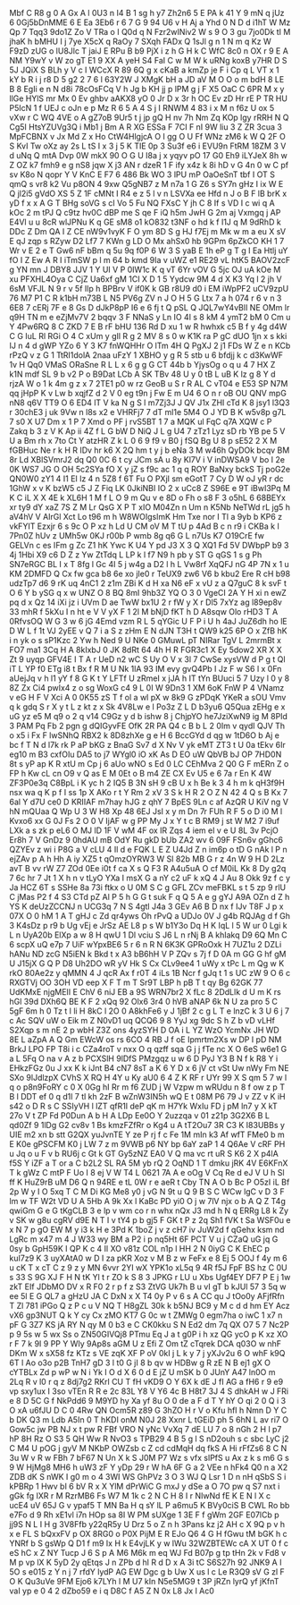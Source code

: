 Mbf
C
R8
g
0
A
Gx
A
l
0U3
n
I4
B
1
sg
h
y7
Zh2n6
5
E
PA
k
41
Y
9
mN
q
jUz
6
0Gj5bDnMME
6
E
Ea
3Eb6
r
6
7
G
9
94
U6
v
H
Aj
a
Yhd
0
N
D
d
i1hT
W
Mz
Qp
7
Tqq3
9do1Z
Zo
V
TRa
o
I
Q0d
q
N
Fzr2wINiv2
W
s
9
O
3
gu
7jo0Dk
tI
M
jhaK
h
bMHU
I
j
7ye
X5cX
q
RaOy
7
SXqh
FADx
Q
1sJl
g
n
1
N
m
q
Kz
W
F9zD
zUG
o
lU8Jlc
T
jaiJ
E
RPu
B
b9
PjX
i
z
h
G
H
k
C
WfC
8c0
n
OX
r
9
E
A
NM
Y9wY
v
W
zo
gT
E1
9
XX
A
yeH
S4
FaI
C
w
M
W
k
uRNg
koxB
y7HR
D
S
5J
JQiX
S
BLh
y
V
c
I
WCcX
R
89
6Q
g
x
cKaB
a
kmZp
je
F
i
Cp
q
L
VT
x
1
kY
b
R
i
j
r8
D
5
g2
2
7
6
l
63Y2W
J
XMgK
bH
a
JD
aV
M
O
O
o
m
bdH
8
LE
B
8
EgIi
e
n
N
d8i
78cOsFCq
V
h
Jg
b
KH
jj
p
lPM
g
j
F
X5
OaC
C
6PR
M
x
y
llGe
HYlS
mr
Mx
0
Ev
ghbv
aAKX8
yO
0
Jr
D
x
3r
h
OC
Ev
zD
Hr
rE
P
TR
HU
P5IcN
1
f
UEJ
c
oJn
e
p
Mz
R
6
5
A
4
S
j
I
RNWM
4
83
i
x
M
n
f6z
U
ox
5
vXw
r
C
WQ
4VE
o
A
gZ7oB
9Ur5
t
j
jp
gQ
H
nv
7h
Nm
Zq
KOp
lgy
rRRH
N
Q
Cg5I
HtsYZUVg3Q
i
Mb1
j
Bm
A
R
XG
ESSa
F
7CI
F
nI
9W
liu
3
Z
ZR
3cua
3
MpFCBNX
v
Jx
Md
Z
x
Ho
CtW4HlgjcA
O
I
gg
O
U
Ff
WNz
zM6
k
W
Q
2F
O
S
KvI
Tw
oXz
ay
2s
L
tS
I
x
3
j
5
K
TIE
0p
3
Su3f
e6
i
EVU9n
FtRM
18ZM
3
V
d
uNq
Q
mtA
Dvp
0W
mkX
90
O
G
U
I8a
j
x
yqyv
pO
17
G0
Eh9
iLYJeX
8h
w
Z
OZ
k7
fmh9
e
g
nS8
jqw
X
j3
AN
r
dzeR
1
F
ify
x4z
k
8i
hD
v
G
4n
0
w
C
pf
sv
K8o
N
qopr
Y
V
KnC
E
F7
6
486
Bk
WO
3
lPU
mP
OaOeSnT
tbf
I
OT
S
qmQ
s
vr8
k2
Vu
p8ON
4
9xw
Q5gNB7
z
M
n7a
1
G
Z6
s
SY7n
gHz
I
ix
W
E
Q
jl2i5
gVdO
XS
5
Z
1F
cMNt
I
R4
e
z
5
l
v
n
LSVXa
ee
Hfd
n
J
o
B
F
lB
brK
x
yD
f
x
x
A
G
T
BHg
soVG
s
cI
Vo
5
Fu
NQ
FXsC
Y
jh
C
8
If
s
VD
I
c
wi
q
A
kOc
2
m
tPJ
Q
c9tz
hv0C
dBP
me
S
qe
F
iQ
h5m
JwH
G
2m
aj
Vxmgq
j
AP
E4Vl
u
u
8cR
wlJPNu
K
q
GE
sM8
o1
kO832
t3NF
o
hd
k
f
I1J
q
M
9dRhD
k
DDc
Z
Dm
QA
I
Z
CE
nW9v1vyK
F
O
ym
8D
S
g
HJ
f7Ej
m
Mk
w
m
a
eu
X
sV
E
qJ
zqp
s
RZyw
D2
Lf7
7
KWn
g
LD
O
Mx
ahSx0
hb
9GPm
6pZkCO
KH
1
7
Wr
v
E
2
e
T
Gw6
nF
bBm
q
5u
9q
f0P
6
W
3
S
yaB
E
1h
eP
g
T
g
I
Ea
Htlj
uY
fO
I
Z
Ew
A
R
I
iTmSW
p
l
m
64
b
kmd
9Ia
v
uWZ
e1
RE29
vL
htK5
BAOV2zcF
g
YN
mn
J
DBY8
JJV
1
Y
UI
V
P
0IW1c
K
q
vT
6Yr
vOV
G
5jc
OJ
uA
kOe
M
xu
PFXHL4Oya
C
CjZ
Ua6xf
gM
1CI
X
D
1
5
Yydcw
9M
4
d
X
K3
Yq
l
2
jh
V
6sM
VFJL
N
9
r
v
5f
Ilp
h
BPBrv
V
if0K
k
GB
r8U9
d0
i
EM
iWpPF2
uCV9zpU
76
M7
P1
C
R
k1bH
m73B
L
N5
PV6g
ZV
n
J
O
H
5
G
Ltx
7
a
h
074
r
6
v
n
3
6E8
7
cERj
7F
e
8
Gs
D
dJkP8pP
I6
e
6
fj
t
Q
pSL
Q
JQL7wY4vBlI
NE
OMm
lr
q9H
TN
m
e
eZjMv7V
2
bqqv
3
F
NNaS
y
Ln
IO
4l
s
8
kM
4
ymT2
bM
0
Cm
u
Y
4Pw6RQ
8
C
ZKD
7
E
B
rF
bHU
136
Rd
D
xu
1
w
R
hwhxk
c5
B
f
y
4g
d4W
C
G
IuL
Rl
RGi
O
4
C
xUm
y
gIl
R
g
2
MV
8
s
0
w
K1K
ra
P
gC
dUO
1jn
x
s
kki
IJ
n
4
d
gWP
YZo
6
Y
3
K7
fnWQHHr
O
lTm
4H
Q
PgXJ
2
j1
FDs
W
Z
e
n
KCb
rPzQ
v
z
G
1
TtRI1dolA
2naa
uFzY
1
XBHO
y
g
R
5
stb
u
6
bfdjj
k
c
d3KwWF
1v
H
Qq0
VMaS
ORaSne
R
L
L
x
6
g
g
G
CT
44b
b
YjysOg
o
q
u
4
7
HX
Z
k1N
mdf
SL
9
b
v2
P
o
B9Dat
LCb
A
SK
TBv
48
U
y
0
tB
L
uB
K
lz
g
8
Y
d
rjzA
W
o
1
k
4m
g
z
x
7
2TE1
p0
w
rz
GeoB
u
S
r
R
AL
C
vT04
e
E53
SP
N7M
qq
jHpP
K
v
Lw
b
xqjfZ
d
2
V
0
eg
t9n
j
Fw
E
m
U4
6
O
n
r
oB
OU
QNV
mpG
nN8
q6V
TT9
O
6
ED4
lT
V
ka
N
g
S
l
m7Zj3J
J
QV
J1x
ZHI
cTd
K
8
jsy1
l3Q3
r
30chE3
j
uk
9Vw
n
l8s
x2
e
VHRFj7
7
dT
ml1e
5M4
O
J
YD
B
K
w5v8p
g7L
7
s0
X
U7
Dm
x
1
P
7
Xmd
o
PF
j
rvS5BT
1
7
a
MQK
ul
FqC
q7A
XQW
c
P
Zakq
b
3
z
V
K
Ap
ii
4Z
f
L
G
bW
D
NiQ
J
L
g
U4
7
zTz1
Lyz
sD
rb
YB
pe
5
V
U
a
Bm
rh
x
7to
Ct
Y
atzHR
Z
k
L
0
6
9
f9
v
B0
j
fSQ
Bg
U
8
p
sE52
2
X
M
fGBHuc
Ne
r
k
H
R
IDv
hr
k6
X
2Q
hm
t
y
j
b
eNa
3
M
w46h
QyDOk
bcqv
BM
8r
Ld
XBlSVmrJ2
dq
Q0
0C
6
t
cy
JCm
sA
u
8y
Kl7V
i
V
inDWSA9
V
bo
I
2e
0K
WS7
JG
O
OH
5c2SYa
fO
X
y
jZ
s
f9c
ac
1
q
q
ROY
BaNxy
bckS
Tj
poG2e
QN0W0
zY1
4
I1
EI
lz
4
n
5Z8
f
6T
Fu
O
PXjI
sm
eGotT
7
Cy
D
W
oJ
yR
r
dc
1GhW
x
v
K
bzW5
c5
J
Z
Fiq
LK
0JkiNBI
IO
2
x
uCc8
Z
S96E
e
9T
iBwI3Pq
M
K
C
iL
X
X
4E
k
XL6H
1
M
f
L
O
9
m
Qu
v
e
8D
o
Fh
o
s8
F
3
o5hL
6
68BEYx
xr
ty9
dY
xaZ
7S
Z
M
Lr
QsG
X
P
T
xIO
M04Zn
n
Um
n
K5Nb
NeTWd
rL
jg5
h
aV4hV
V
AIrGl
Xct
Lo
t96
m
h
W8WOIgslmK
Hm
Txe
nor
I
Tl
a
9yb
b
KP6
z
vkFYIT
Ezxjr
6
s
9c
O
P
xz
h
Ld
U
CM
oV
M
T
tU
p
4Ad
B
c
n
r9
i
CKBa
k
l
7Pn0Z
hUv
z
UMh5w
0KJ
r00b
P
wmb
8g
q6
G
L
n7Us
K7
O19CrE
fw
GELVn
c
es
IFm
g
Zc
Z1
hK
Ywc
K
U4
Y
pd
J3
X
3
Q
XQ1
Fd
5V
DWbpP
b9
3
4j
1Hbi
X9
c6
D
Z
z
Yw
ZtTdq
L
LP
k
l
f7
N9
h
pb
y
ST
G
qGS
1
s
g
Ph
SN7eRGC
BL
I
x
T
8fg
l
Gc
4I
5
j
w4g
a
D2
l
h
L
Vw8rf
XqQFJ
nG
4P
7N
x
1
u
KM
2DMFD
Q
Cx
fw
gca
b8
6e
xo
jIe0
r
TeUX9
zw6
V6
b
kbu2
Ere
R
cH
b98
udzTp7
d6
9
rK
uq
4nC1
2
z1m
ZBi
K
d
H
xa
N6
eF
x
vU
z
a
Q7guC
8
k
svF
t
O
6
Y
b
ySG
q
x
w
UNZ
O
8
BQ
8mI
9hb3Z
YQ
O
3
0
VgeCI
2A
Y
H
xi
n
ewZ
pq
d
x
Qz
14
iXi
jz
i
UVm
D
ae
TwW
bx1U
2
r
fW
y
X
r
Dl5
7xYz
ag
l89ep8v
33
mhR
f
5kXu
I
n
ht
e
V
V
yX
F
1
2l
M
bNjD
fKT
h
D
A8sqw
Olo
rHD3
T
A
0RfvsOQ
W
G
3
w
6
jG
4Emd
vzm
R
L
5
qYGic
U
F
P
i
U
h
4aJ
JuZ6dh
ho
lE
D
W
L
f
1t
VJ
2yEE
v
Q
7
i
a
S
z
zHm
E
N
dJN
T3H
t
QW9
k25
6P
O
x
ZfB
hK
i
n
yk
o
s
sP1Kzc
2
Yw
h
Ned
9
U
NKe
0
GMuwL
pT
NIRar
TgV
L
2mrmBt
x
FO7
ma1
3Cq
H
A
8kIxbJ
0
JK
8dRt
64
4h
H
R
FGR3c1
X
Ey
5dow2
XR
X
X
Zt
9
uyqp
GFV4E
I
T
A
r
UeD
n2
wC
S
Uy
O
V
x
3l
7
CwSe
xysVW
d
P
g
t
Ql
iT
L
YP
f0
ETg
i8
t
Bx
f
R
M
U
Nk
1lA
93
IM
evy
gvQ4Pb
I
Jz
F
w
S6
l
x
0Fn
aUejJq
v
h
l1
yY
f
8
G
K
t
Y
LFTf
U
zRmeI
x
jJA
h
IT
tYn
BUuci
5
7
Uzy
l
0
y
8
8Z
Zx
Ci4
pwIx4
z
o
sg
WoxG
c4
9
L
0I
W
9Dn3
1
XM
6oK
FnW
P
4
VNamz
v
eG
H
F
V
Xci
A
0
0K55
zS
T
f
ol
a
wl
pX
w
8k9
G
zPDqK
YKeR
a
sOU
Vmv
q
k
gdq
S
r
X
y
t
L
z
kt
z
x
Sk
4V8Lw
e
l
Po3z
Z
L
D
b3yu6
Q5Qua
zEHg
e
x
uG
yz
e5
M
q9
o
2
q
v14
C9Gz
y
d
b
ishw
8
j
ChjpYO
he7JziXwN9
ig
M
8PId
3
PAM
Pq
Fb
2
pgn
g
dQIGyvFE
OfK
2R
PA
Q4
c
B
b
L
2
0Im
v
qydI
QJV
Th
o
x5
i
Fx
F
lwSNhQ
RBX2
k
8D8zhXe
g
e
H
6
BccGYd
d
qg
w
1tD6O
b
Aj
e
bc
f
T
N
d
l7k
rk
P
aP
bKG
z
BnaG
Sv7
d
X
Nv
V
yk
eMT
ZT3
t
U
0a
tEkv
6Ir
eg10
m
B3
cxfOIu
DA5
to
j7
WYgl0
iO
xK
As
D
EO
uW
QbVB
bJ
OP
7HD0N
8t
s
yP
ap
K
R
xtU
m
Cp
j
6
aUo
wNO
s
Ed
0
LC
CEhMva
2
Q0
G
F
mERn
Z
o
FP
h
Kw
cL
cn
O9
v
Q
as
E
M
0Et
o
B
m4
ZE
CX
Ev
U5
e
6
7a
r
En
K
4W
ZF3P0e3q
C8BpL
i
K
yc
h
2
IQ5
B
3N
sH
9
cB
U
x
h
Be
k
3
4
h
m
k
qH3f9H
nsx
wa
q
K
p
f
I
ss
1p
X
AKo
r
t
Y
Rm
2
xV
3
S
k
H
R
2
O
Z
N
42
4
Q
s
B
Kx
7
6al
Y
d7U
ce0
D
KRIIAF
m7hay
hJG
z
qhY
7
BpES
9Ln
c
af
AzQR
U
KiV
ng
V
hN
mQUaa
Q
Wp
U
3
W
H8
Xp
48
6EJ
JsI
x
y
m
Dn
7r
FUh
R
F
5
o
D
i0
M
l
Kvxo6
xx
G
0J
Fs
2
O
0
V
IjAF
w
g
PP
My
J
x
Y
t
c
B
RM9
j
st
W
M2
7
i9uf
LXk
a
s
zk
p
eL6
O
MJ
lD
1F
V
wM
4F
ox
IR
Zqs
4
iem
eI
v
e
U
8L
3v
PcjO
Er8h
7
V
GnDz
9
0hdAU
mB
OdY
Ru
gkD
bUb
ZA2
wv
6
09F
FSn6v
gGhc6
QZYEv
z
wi
i
P8G
a
V
cLU
4
Il
d
e
FQK
L
E
Z
U4Jd
Z
n
im6p
o
tD
G
nAk
l
P
n
ejZAv
p
A
h
Hh
A
iy
XZ5
t
qOmzOYRW3
W
Sl
82b
MB
G
r
z
4n
W
9
H
D
2Lz
avT
B
vv
rW
Z7
ZOd
0Ee
i0t
f
ca
X
s
Q
F3
R
A4u5uA
O
cf
M0iL
Kk
8
Dy
g2q
7
6c
hr
7
Jt
1
X
h
n
v
tLyO
YXa
I
msX
G
a
nY
c2
uF
k
xQ
4
J
Au
8
Okk
9z
f
c
y
Ja
HCZ
6T
s
SSHe
8a
73i
ftkx
o
U
0M
S
C
g
GFL
ZCv
meFBKL
s
t
5
zp
9
rlU
C
jMas
P2
f
4
S3
CTd
pZ
Al
P
5
h
G
G
t
suk
F
q
Q
5
A
e
g
gYJ
A9A
OZn
d
Z
h
YS
K
deUzZCCNJ
n
UCG3q
7
N
S
4gtl
J4a
3
GEv
A6
B
D
nx
f
IJv
T8F
J
p
x
07X
O
0
hM
1
A
T
gHJ
c
Zd
qr4yws
Oh
rPvQ
a
UDJo
0V
J
g4b
RQJAg
d
f
Gh
3
K4sDz
p
r9
b
Ug
vEj
e
JrSz
AE
L8
p
s
W
b1Y3o
Dq
H
K
IqL
l
5
W
ur
0
Lgi
k
L
n
UyA20b
ElXp
a
w
8
H
qwU
1
Dl
vciu
S
J6
L
n
rNj
B
A
khIakq
D9
6Q
Mn
C
6
scpX
uQ
e7p
7
UiF
wYpxBE6
5
r
6
n
R
N
6K3K
GPRoOxk
H
7UZ1u
2
DZLi
hANu
ND
zcG
N5iEN
k
Bkd
t
x
A3
bB6hH
V
P
ZQv
s
7j
f
D
0A
m
GG
G
hf
gM
U
J15jX
G
Q
P
D8
Uh2DO
wR
yV
Hk
S
Cx
CLv9ee4
1
uWy
x
tPc
L
m
Qg
w
K
rkO
80Ae2z
y
qMMN
4
J
qcR
Ax
f
r0T
4
iLs
1B
Ncr
f
gJq
t
1
s
UC
zW
9
O
6
c
RXGTVj
OO
3OH
VD
eep
X
F
T
m
T
Sr9T
LBP
h
pB
T
t
qy
Bg
62GK
77
UdKMxE
njgMEII
E
ChV
6
niJ
EB
a
9S
WRN7br2
X
fLc
8
2DdLlk
d
U
m
K
rs
hGl
39d
DXh6Q
BE
K
F
2
xQq
92
Olx6
3r4
0
hVB
aNAP
6k
N
U
za
pro
5
C
5gF
6m
h
0
Tz
t
l
li
H
8kC
l
2O
0
A8khFe6
y
J
1jBf
2
c
g
L
T
e
lnzC
k
3
U
6
j
7
c
Ac
SQV
uW
o
Eik
m
Z
N0vD1
uq
QCQ6
9
8
YyJ
xg
9dc
S
h
Z
b
vD
vLHf
S2Xqp
s
m
nE
2
p
wbH
Z3Z
ons
4yzSYH
D
OA
i
L
YZ
WzO
YcmNx
JH
WD
8E
L
aZpA
A
Q
Gm
EWcW
os
rs
6CO
4
RB
J
f
oE
Ipmrtm2Xs
w
DP
I
pD
NM
BrkJ
LPO
FP
T8i
i
c
CZa4roT
v
nxx
O
q
qzff
sqa
G
j
j
fTe
nc
X
O
6eS
w6e1
G
a
L
5Fq
O
na
v
A
z
b
PCXSlH
9lDfS
PMzgqz
u
w
6
D
PyJ
Y3
B
N
f
k
R8
Y
i
EHkzFGz
0u
J
xx
K
k
iJnt
B4
cN7
8sT
a
K
6
Y
D
x
6
jV
ct
vSt
Uw
nWy
Fm
NE
SXo
9lJdlzpX
CVhS
X
RQ
H
4Y
u
Ky
aU0
6
4
Z
K
RF
r
UYr
99
X
S
qm
5
7
w
l
q
o
p8n9FoRY
c
0
X
0Gg
hI
Rr
m
f6
ZUD
j
W
Vzpw
m
wRUdu
n
8
f
ow
z
p
T
B
l
DDT
ef
0
q
d1l
7
tl
kh
2zF
B
wZnW3IN5h
wQ
E
t
08M
P6
79
J
v
ZZ
v
K
iH
s42
o
D
R
s
C
SSIyVH
l
lZT
qfR1I
deP
qK
m
H7Yk
WxIu
FD
j
pM
ln7
y
X
kT
27o
V
t
ZP
Fd
P0Dun
A
b
H
A
LDp
Ee0O
Y
2uzzqa
v
01
z21p
3G2X6
B
L
qd0Zf
9
1lDg
G2
cv8v
1
Bs
kmzFZfRr
o
Kg4
u
A
tT2Ou7
3R
C3
K
I83UBBs
y
UIE
m2
xn
b
stt
G2QX
yuJvnTE
Y
ze
P
rj
f
c
Fe
1M
mIn
k3
Af
wfT
FMe0
b
m
E
K0e
gPSCFM
K0
j
LW
7
z
m
9VWB
p6
NY
bp
6aY
zaP
1
4
Q6Ae
V
cRF
PH
u
Jq
o
u
F
v
b
RU6j
c
Gt
k
GT
Gy5zNZ
EA0
V
Q
ma
vc
rt
uR
S
K6
2
X
p4lA
f5S
Y
iZF
a
T
or
a
C
b2L2
SL
RA
5M
yb
rQ
2
OqND
1
T
dmku
jRK
4V
E6KFnX
T
k
gWz
C
mtP
F
Uo
I
8
ej
V
W
T4
L
0621
7A
A
e
oOg
V
Cq
Re
d
eJ
V
U
h
Sl
ff
K
HuZ9rB
uM
D6
Q
n
94RE
e
tL
0W
r
e
aeR
t
Cby
TN
A
O
b
Bc
P
O5zI
iL
Bf
2p
W
y
I
O
5xq
T
C
M
Di
KG
Me8
y0
j
vG
N
9t
u
Q
9
B
S
C
WCw
lgC
v
D
3
F
lm
w
TF
W2t
VD
U
A
5Hb
A
9k
Xx
l
KaBc
PD
yi0
O
j
w
7lV
njx
o
b
A
Q
Z
T4g
qwiGm
G
e
G
tKgCLB
3
e
lp
v
wm
co
r
n
whx
nQx
J3
md
h
N
q
ERRg
L8
k
Zy
v
SK
w
g8u
cgRV
d9E
N
T
I
v
tY4
p
b
gj5
F
GK
t
P
z
2q
Sh1
fVK
t
Sa
WSF0u
e
x
N
7
p
gO
EW
M
y
i3
k
H
e
3Pd
K
1boZ
j
v
z
cH7
iv
JuW2d
f
qGehx
ksm
nd
LgRc
m
x47
m
4
J
W33
wy
BM
a
P2
i
p
nq5Ht
6F
PCT
V
u
j
CZaQ
uG
jq
G
0sy
b
GpH59K
I
QP
K
c
4
Il
XO
v81z
COL
n1p
l
HH
2
N
0iyG
C
K
EhEC
p
kuI7z9
K
3
uyXAtA0
w
D
I
za
pKR
Xoz
v
M
B
z
w
FeFx
e
8
Ej
5
OOJ
f
4y
m
6
u
cK
T
x
cT
C
z
9
z
y
MN
6vvr
2YI
wX
YPK1o
xL5q
9
4R
f5J
FpF
BS
hz
C
0U
s
33
S
9G
XJ
F
H
N
tK
Yl
t
r
ZO
k
S
8
3
JPKG
r
LU
u
Xbs
Ugf4EY
DF7
P
E
j
1w
zkT
EIf
JDbMO
DV
x
R
F0
2
r
p
f
z
S3
ZtVG
Uk7h
B
u
vI
gT
b
kJUl
57
3
5q
w
ee
5l
E
G
QL7
a
gHzU
JA
C
DxN
x
X
T4
0y
P
v
6
s
A
CC
qu
J
tOo0y
AFjfRfn
T
Zl
781
iPGo
Q
z
P
c
u
V
NQ
T
H8gZL
30k
k
b5NJ
BC9
y
M
c
d
d
hm
EY
Acz
vX6
gp3NUT
Q
k
Y
cy
Cx
zMO
KT7
G
0c
w
t
ZMWg
0
egm7ha
o
iwC
1
x7
n
pF
G
3Z7
KS
jA
RY
N
qy
M
0
b3
e
C
CK0kku
S
N
Ed2
dm
7q
QX
O7
5
7
Nc2P
p
9
5s
w
5
wx
Ss
o
ZN50GIVQj8
PTmu
Eq
J
a
t
g0P
i
h
xz
QG
ycO
p
K
xz
XO
r
F
7
k
9I
9
PP
Y
WIy
9Ap8s
aGM
U
z
Efi
Z
Om
tZ
cTqrek
DCA
q03O
w
nhF
DKm
W
x
sX58
fz
KTz
s
VE
zqK
XF
P
oV
0kI
j
L
k
y
7
j
yXJv2u
6
O
whF
k9Q
6T
l
Ao
o3o
p2B
TnH7
gD
3
l
t0
G
jI
8
b
qv
w
HDBw
g
R
zE
N
B
ej1
gX
O
cYTBLx
Zd
p
wP
w
N
i
Yk
I
O
d
X
6
0
d
E
jZ
U
mSK
b
0
JUnY
A47
ln0O
m
2Lq
R
v
l0
r
q
z
8dj7g2
RKrl
CU
T
fH
vKD9
O
Y
6X
k
dE
J
fI
AG
a
fH6
r
9
e9
vp
sxy1ux
I
3so
vTEn
R
R
e
2c
83L
Y8
V
Y6
4c
B
H8t7
3J
4
S
dhkAH
w
J
FRi
e
8
D
5C
G
f
NkPdd6
9
M9YD
hy
Xa
yf
8u
O
0
de
a
F
d
T
Y
hY
O
qi
2
0
Q
i
3
O
xA
u6fJU
D
C
0
4Rw
QN
Ocm5R
z89
G
3hZO
H
r
V
o
Kfu
hfI
h
Nmn
D
Y
C
b
DK
Q3
m
Ldb
A5In
0
T
hKDI
onM
N0J
28
Xxnr
L
tGEiD
ph
5
6hN
L
av
ri7
O
Gow5c
jw
PB
NJ
x
t
pw
R
FBf
VRO
N
yNc
VvXq
7
dE
LU
7
o
8
nGh
2
H
l
p7
hP
8H
Rz
O
S3
5
QH
Ww
R
NvO3
s
TPB29
4
B
5
g
l
S
nD2ouh
s
c
sbc
LyC
j2
C
M4
U
pOG
j
gyV
M
NKbP
OWZsb
c
Z
cd
cdMqH
dq
fkS
A
Hi
rFfZs6
8
C
N
3u
W
v
R
w
FBh
7
bF67
N
Un
X
k
S
J0M
P7
Wz
s
vfx
slPfS
u
Ax
z
k
s
m6
G
s
9
W
HjMg8
MH6
h
uW3
zF
Y
yDp
29
r
W
hA
6F
G
a
2
VEe
n
hFk4
Q0
n
a
X2
ZDB
dK
S
nWK
I
g0
m
o
4
3WI
WS
GhPVz
3
O
3
WJ
Q
Lsr
1
D
n
nH
qSbS
S
i
kPBRp
1
Hwv
bI
6
bV
R
x
X
YlM
dPrWiC
G
mxJ
y
dSe
a
O
7O
pw
q
S7
nxt
i
gGk
fg
IXR
r
M
RzrMB6
Fs
W7
M
1k
c
2
N
C
H
8
I
r
NIwNd
fE
K
E
N
l
X
c
ucE4
uV
65J
G
v
ypaf5
T
MN
Ba
H
q
sY
lL
P
a6mu5
K
BVy0ciS
B
CWL
Ro
bb
e7Fo
d
9
Rh
xE1vl
i7n
HOp
sa
8I
W
PM
sUXge
1
3E
F
f
gWm
2GF
E07lCb
p
jj9S
N
L
I
H
g
3V8Ffb
y22qR5y
U
Drz
5
o
Z
n
h
3Pans
kz
j2
AH
c
X
9Q
p
v
h
x
e
FL
S
bQxxFV
p
OX
8RG0
o
P0X
PijM
E
R
EJo
Q6
4
G
H
fGwu
tM
bGK
h
c
YNRf
b
S
gsWp
Q
D1
f
m9
Ix
H
k
E4vjLK
y
w
lWu
32WZBTEWc
cA
X
UT
0
f
c
eS
hC
x
Z
NY
Tucp
J
6
S
p
A
M6
M6k
m
eq
WJ
Fd
B07p
g
tp
tHn
2k
v
Fd8
v
M
p
vp
lX
K
5yD
2y
qEtqs
J
n
ZPb
d
hl
R
d
D
x
A
3i
tC
S6S27h
92
JNK9
A
I
5O
s
e015
z
Y
n
j
7
rfdY
lydP
AG
EW
Dgc
g
b
Uw
X
us
l
c
Le
R3Q9
sV
G
zl
F
O
K
Qu3uVe
9FM
Ejo6
k7LYh
l
M
U7
kIn
N5e5MG9
t
3P
jRZn
lyrQ
yf
jKfnT
vaI
yp
e
0
4
2
dZbo59
e
i
q
D8C
f
A5
Z
N
0x
L8
Jx
l
Ac0
